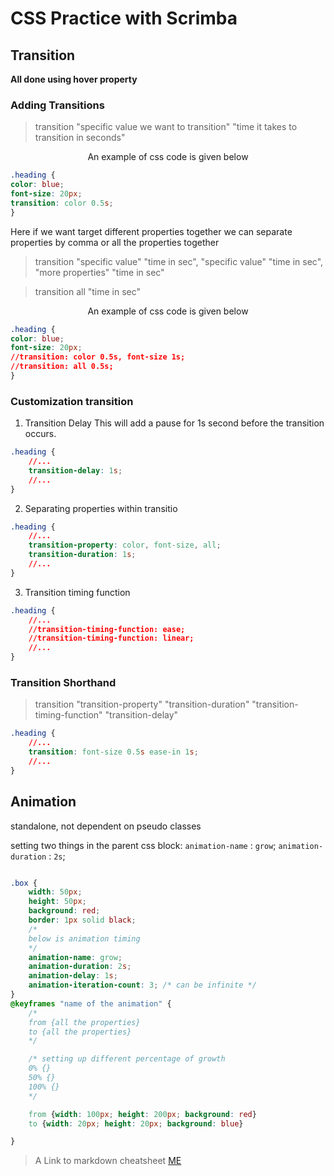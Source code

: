 <h1>CSS Practice with Scrimba</h1>

<h2>Transition</h2>

**All done using hover property**

<h3>Adding Transitions</h3>

>transition "specific value we want to transition" "time it takes to transition in seconds"

<p align="center">An example of css code is given below</p>

```css
.heading {
color: blue;
font-size: 20px;
transition: color 0.5s;
}
```

Here if we want target different properties together we can separate properties by comma or all the properties together

>transition "specific value" "time in sec", "specific value" "time in sec", "more properties" "time in sec"

>transition all "time in sec"


<p align="center">An example of css code is given below</p>

```css
.heading {
color: blue;
font-size: 20px;
//transition: color 0.5s, font-size 1s;
//transition: all 0.5s;
}
```

<h3>Customization transition</h3>

1. Transition Delay
This will add a pause for 1s second before the transition occurs.
```css
.heading {
    //...
    transition-delay: 1s;
    //...
}
```

2. Separating properties within transitio
```css
.heading {
    //...
    transition-property: color, font-size, all;
    transition-duration: 1s;
    //...
}
```

3. Transition timing function
```css
.heading {
    //...
    //transition-timing-function: ease;
    //transition-timing-function: linear;
    //...
}
```

<h3>Transition Shorthand</h3>

>transition "transition-property" "transition-duration" "transition-timing-function" "transition-delay"

```css
.heading {
    //...
    transition: font-size 0.5s ease-in 1s;
    //...
}
```

## Animation

standalone, not dependent on pseudo classes

setting two things in the parent css block:
`animation-name` : `grow`;
`animation-duration` : `2s`;

```css

.box {
    width: 50px;
    height: 50px;
    background: red;
    border: 1px solid black;
    /*
    below is animation timing
    */
    animation-name: grow;
    animation-duration: 2s;
    animation-delay: 1s;
    animation-iteration-count: 3; /* can be infinite */
}
@keyframes "name of the animation" {
    /*
    from {all the properties}
    to {all the properties}
    */

    /* setting up different percentage of growth
    0% {}
    50% {}
    100% {}
    */

    from {width: 100px; height: 200px; background: red}
    to {width: 20px; height: 20px; background: blue}

}

```



> A Link to markdown cheatsheet [ME][1]



[1]: https://github.com/adam-p/markdown-here/wiki/Markdown-Cheatsheet